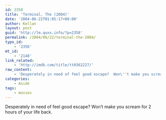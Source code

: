 ```yaml
---
id: 2358
title: 'Terminal, The (2004)'
date: '2004-06-22T01:05:17+00:00'
author: Kellan
layout: post
guid: 'http://lm.quxx.info/?p=2358'
permalink: /2004/06/22/terminal-the-2004/
typo_id:
    - '2356'
mt_id:
    - '2148'
link_related:
    - 'http://imdb.com/title/tt0362227/'
raw_content:
    - 'Desperately in need of feel good escape?  Won\''t make you scream for 2 hours of your life back.'
categories:
    - Aside
tags:
    - movies
---
```


Desperately in need of feel good escape? Won’t make you scream for 2 hours of your life back.
